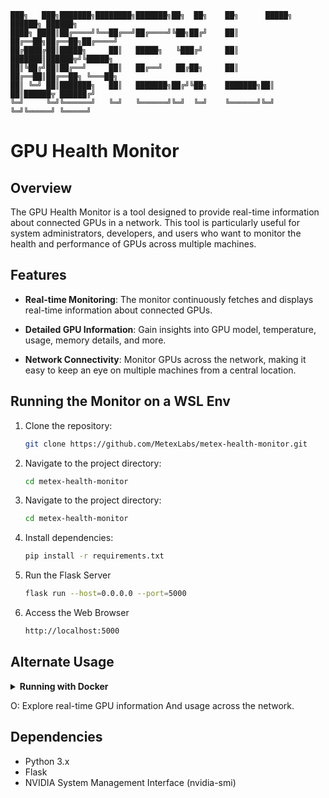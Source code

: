     ███╗   ███╗███████╗████████╗███████╗██╗  ██╗    ██╗      █████╗ ██████╗ ██████╗
    ████╗ ████║██╔════╝╚══██╔══╝██╔════╝╚██╗██╔╝    ██║     ██╔══██╗██╔══██╗██╔════╝
    ██╔████╔██║█████╗     ██║   █████╗   ╚███╔╝     ██║     ███████║██████╦╝╚█████╗
    ██║╚██╔╝██║██╔══╝     ██║   ██╔══╝   ██╔██╗     ██║     ██╔══██║██╔══██╗ ╚═══██╗
    ██║ ╚═╝ ██║███████╗   ██║   ███████╗██╔╝╚██╗    ███████╗██║  ██║██████╦ ██████╔╝
    ╚═╝     ╚═╝╚══════╝   ╚═╝   ╚══════╝╚═╝  ╚═╝    ╚══════╝╚═╝  ╚═╝╚═════╝ ╚═════╝
# GPU Health Monitor

## Overview

The GPU Health Monitor is a tool designed to provide real-time information about connected GPUs in a network. This tool is particularly useful for system administrators, developers, and users who want to monitor the health and performance of GPUs across multiple machines.

## Features

- **Real-time Monitoring**: The monitor continuously fetches and displays real-time information about connected GPUs.
  
- **Detailed GPU Information**: Gain insights into GPU model, temperature, usage, memory details, and more.

- **Network Connectivity**: Monitor GPUs across the network, making it easy to keep an eye on multiple machines from a central location.

## Running the Monitor on a WSL Env

1. Clone the repository:
   ```bash
   git clone https://github.com/MetexLabs/metex-health-monitor.git
   ```

2. Navigate to the project directory:
   ```bash
   cd metex-health-monitor
   ```
   
3. Navigate to the project directory:
   ```bash
   cd metex-health-monitor
   ```

3. Install dependencies:
   ```bash
   pip install -r requirements.txt
   ```
4. Run the Flask Server
   ```bash
   flask run --host=0.0.0.0 --port=5000
   ```
5. Access the Web Browser
   ```bash
   http://localhost:5000
   ```  
      

## Alternate Usage

<details>
<summary><b>Running with Docker</b></summary>

```bash
git clone https://github.com/MetexLabs/metex-health-monitor.git
cd metex-health-monitor
docker-compose up --build -d
```
</details>


O: Explore real-time GPU information And usage across the network.

## Dependencies

- Python 3.x
- Flask
- NVIDIA System Management Interface (nvidia-smi)
